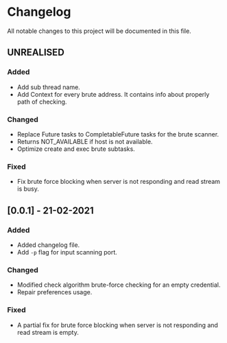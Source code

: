 # Changelog

All notable changes to this project will be documented in this file.

## UNREALISED

### Added
- Add sub thread name.
- Add Context for every brute address. It contains info about properly path of checking.

### Changed
- Replace Future tasks to CompletableFuture tasks for the brute scanner.
- Returns NOT_AVAILABLE if host is not available.
- Optimize create and exec brute subtasks.

### Fixed
- Fix brute force blocking when server is not responding and read stream is busy.

## [0.0.1] - 21-02-2021

### Added 
- Added changelog file.
- Add `-p` flag for input scanning port.

### Changed
- Modified check algorithm brute-force checking for an empty credential.
- Repair preferences usage.

### Fixed
- A partial fix for brute force blocking when server is not responding and read stream is empty.

